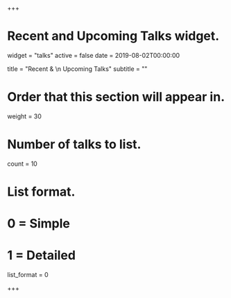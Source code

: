 +++
# Recent and Upcoming Talks widget.
widget = "talks"
active = false
date = 2019-08-02T00:00:00

title = "Recent & \n Upcoming Talks"
subtitle = ""

# Order that this section will appear in.
weight = 30

# Number of talks to list.
count = 10

# List format.
#   0 = Simple
#   1 = Detailed
list_format = 0

+++

